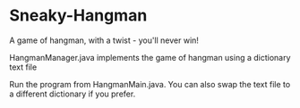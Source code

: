 # Sneaky-Hangman
A game of hangman, with a twist - you'll never win!

HangmanManager.java implements the game of hangman using a dictionary text file

Run the program from HangmanMain.java. You can also swap the text file to a different dictionary if you prefer.
